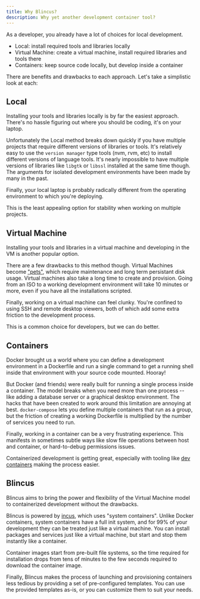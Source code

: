 ```yaml
---
title: Why Blincus?
description: Why yet another development container tool?
---
```


As a developer, you already have a lot of choices for local development.

- Local: install required tools and libraries locally
- Virtual Machine: create a virtual machine, install required libraries and tools there
- Containers: keep source code locally, but develop inside a container

There are benefits and drawbacks to each approach. Let's take a simplistic look at each:

## Local

Installing your tools and libraries locally is by far the easiest approach. There's no hassle figuring out where you should be coding, it's on your laptop.

Unfortunately the Local method breaks down quickly if you have multiple projects that require different versions of libraries or tools. It's relatively easy to use the `version manager` type tools (nvm, rvm, etc) to install different versions of language tools. It's nearly impossible to have multiple versions of libraries like `libgtk` or `libssl` installed at the same time though. The arguments for isolated development environments have been made by many in the past. 

Finally, your local laptop is probably radically different from the operating environment to which you're deploying.

This is the least appealing option for stability when working on multiple projects.

## Virtual Machine

Installing your tools and libraries in a virtual machine and developing in the VM is another popular option.

There are a few drawbacks to this method though. Virtual Machines become ["pets"](https://cloudscaling.com/blog/cloud-computing/the-history-of-pets-vs-cattle/), which require maintenance and long term persistant disk usage. Virtual machines also take a long time to create and provision. Going from an ISO to a working development environment will take 10 minutes or more, even if you have all the installations scripted.

Finally, working on a virtual machine can feel clunky. You're confined to using SSH and remote desktop viewers, both of which add some extra friction to the development process.

This is a common choice for developers, but we can do better.

## Containers

Docker brought us a world where you can define a development environment in a Dockerfile and run a single command to get a running shell inside that environment with your source code mounted. Hooray!

But Docker (and friends) were really built for running a single process inside a container. The model breaks when you need more than one process -- like adding a database server or a graphical desktop environment. The hacks that have been created to work around this limitation are annoying at best. `docker-compose` lets you define multiple containers that run as a group, but the friction of creating a working Dockerfile is multiplied by the number of services you need to run.

Finally, working in a container can be a very frustrating experience. This manifests in sometimes subtle ways like slow file operations between host and container, or hard-to-debug permissions issues.

Containerized development is getting great, especially with tooling like [dev containers](https://containers.dev/) making the process easier.

## Blincus

Blincus aims to bring the power and flexibility of the Virtual Machine model to containerized development without the drawbacks. 

Blincus is powered by [incus](https://linuxcontainers.org/incus/), which uses "system containers". Unlike Docker containers, system containers have a full init system, and for 99% of your development they can be treated just like a virtual machine. You can install packages and services just like a virtual machine, but start and stop them instantly like a container. 

Container images start from pre-built file systems, so the time required for installation drops from tens of minutes to the few seconds required to download the container image.

Finally, Blincus makes the process of launching and provisioning containers less tedious by providing a set of pre-configured templates. You can use the provided templates as-is, or you can customize them to suit your needs.

